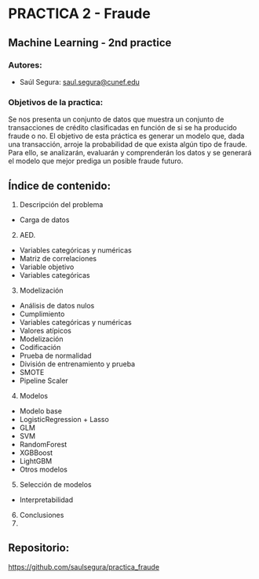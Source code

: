 # PRACTICA 2 - Fraude

## Machine Learning - 2nd practice
### Autores:
- Saúl Segura: saul.segura@cunef.edu

### Objetivos de la practica:
Se nos presenta un conjunto de datos que muestra un conjunto de transacciones de crédito clasificadas en función de si se ha producido fraude o no. 
El objetivo de esta práctica es generar un modelo que, dada una transacción, arroje la probabilidad de que exista algún tipo de fraude. Para ello, se analizarán, evaluarán y comprenderán los datos y se generará el modelo que mejor prediga un posible fraude futuro.

## Índice de contenido:
1. Descripción del problema
- Carga de datos
2. AED.
- Variables categóricas y numéricas
- Matriz de correlaciones
- Variable objetivo
- Variables categóricas
3. Modelización
- Análisis de datos nulos
- Cumplimiento
- Variables categóricas y numéricas
- Valores atípicos
- Modelización
- Codificación
- Prueba de normalidad
- División de entrenamiento y prueba
- SMOTE
- Pipeline Scaler
4. Modelos
- Modelo base
- LogisticRegression + Lasso
- GLM
- SVM
- RandomForest
- XGBBoost
- LightGBM
- Otros modelos
5. Selección de modelos
- Interpretabilidad
6. Conclusiones
7. 
## Repositorio: 
https://github.com/saulsegura/practica_fraude
